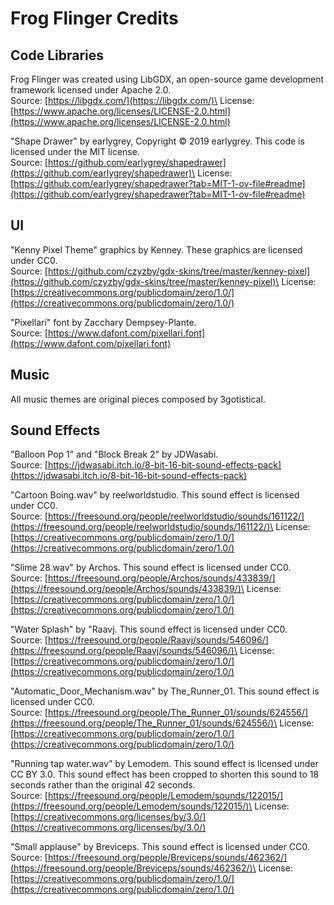 # Frog Flinger Credits

## Code Libraries
Frog Flinger was created using LibGDX, an open-source game development framework licensed under Apache 2.0.\
Source: [https://libgdx.com/](https://libgdx.com/)\
License: [https://www.apache.org/licenses/LICENSE-2.0.html](https://www.apache.org/licenses/LICENSE-2.0.html)

"Shape Drawer" by earlygrey, Copyright &copy; 2019 earlygrey. This code is licensed under the MIT license.\
Source: [https://github.com/earlygrey/shapedrawer](https://github.com/earlygrey/shapedrawer)\
License: [https://github.com/earlygrey/shapedrawer?tab=MIT-1-ov-file#readme](https://github.com/earlygrey/shapedrawer?tab=MIT-1-ov-file#readme)

## UI
"Kenny Pixel Theme" graphics by Kenney. These graphics are licensed under CC0.\
Source: [https://github.com/czyzby/gdx-skins/tree/master/kenney-pixel](https://github.com/czyzby/gdx-skins/tree/master/kenney-pixel)\
License: [https://creativecommons.org/publicdomain/zero/1.0/](https://creativecommons.org/publicdomain/zero/1.0/)

"Pixellari" font by Zacchary Dempsey-Plante.\
Source: [https://www.dafont.com/pixellari.font](https://www.dafont.com/pixellari.font)

## Music
All music themes are original pieces composed by 3gotistical.

## Sound Effects
"Balloon Pop 1" and "Block Break 2" by JDWasabi.\
Source: [https://jdwasabi.itch.io/8-bit-16-bit-sound-effects-pack](https://jdwasabi.itch.io/8-bit-16-bit-sound-effects-pack)

"Cartoon Boing.wav" by reelworldstudio. This sound effect is licensed under CC0.\
Source: [https://freesound.org/people/reelworldstudio/sounds/161122/](https://freesound.org/people/reelworldstudio/sounds/161122/)\
License: [https://creativecommons.org/publicdomain/zero/1.0/](https://creativecommons.org/publicdomain/zero/1.0/)

"Slime 28.wav" by Archos. This sound effect is licensed under CC0.\
Source: [https://freesound.org/people/Archos/sounds/433839/](https://freesound.org/people/Archos/sounds/433839/)\
License: [https://creativecommons.org/publicdomain/zero/1.0/](https://creativecommons.org/publicdomain/zero/1.0/)

"Water Splash" by "Raavj. This sound effect is licensed under CC0.\
Source: [https://freesound.org/people/Raavj/sounds/546096/](https://freesound.org/people/Raavj/sounds/546096/)\
License: [https://creativecommons.org/publicdomain/zero/1.0/](https://creativecommons.org/publicdomain/zero/1.0/)

"Automatic_Door_Mechanism.wav" by The_Runner_01. This sound effect is licensed under CC0.\
Source: [https://freesound.org/people/The_Runner_01/sounds/624556/](https://freesound.org/people/The_Runner_01/sounds/624556/)\
License: [https://creativecommons.org/publicdomain/zero/1.0/](https://creativecommons.org/publicdomain/zero/1.0/)

"Running tap water.wav" by Lemodem. This sound effect is licensed under CC BY 3.0. This sound effect has been cropped to shorten this sound to 18 seconds rather than the original 42 seconds.\
Source: [https://freesound.org/people/Lemodem/sounds/122015/](https://freesound.org/people/Lemodem/sounds/122015/)\
License: [https://creativecommons.org/licenses/by/3.0/](https://creativecommons.org/licenses/by/3.0/)

"Small applause" by Breviceps. This sound effect is licensed under CC0.\
Source: [https://freesound.org/people/Breviceps/sounds/462362/](https://freesound.org/people/Breviceps/sounds/462362/)\
License: [https://creativecommons.org/publicdomain/zero/1.0/](https://creativecommons.org/publicdomain/zero/1.0/)
